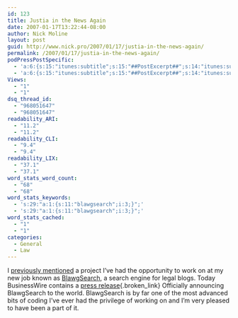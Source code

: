 ```yaml
---
id: 123
title: Justia in the News Again
date: 2007-01-17T13:22:44-08:00
author: Nick Moline
layout: post
guid: http://www.nick.pro/2007/01/17/justia-in-the-news-again/
permalink: /2007/01/17/justia-in-the-news-again/
podPressPostSpecific:
  - 'a:6:{s:15:"itunes:subtitle";s:15:"##PostExcerpt##";s:14:"itunes:summary";s:15:"##PostExcerpt##";s:15:"itunes:keywords";s:17:"##WordPressCats##";s:13:"itunes:author";s:10:"##Global##";s:15:"itunes:explicit";s:7:"Default";s:12:"itunes:block";s:7:"Default";}'
  - 'a:6:{s:15:"itunes:subtitle";s:15:"##PostExcerpt##";s:14:"itunes:summary";s:15:"##PostExcerpt##";s:15:"itunes:keywords";s:17:"##WordPressCats##";s:13:"itunes:author";s:10:"##Global##";s:15:"itunes:explicit";s:7:"Default";s:12:"itunes:block";s:7:"Default";}'
Views:
  - "1"
  - "1"
dsq_thread_id:
  - "968051647"
  - "968051647"
readability_ARI:
  - "11.2"
  - "11.2"
readability_CLI:
  - "9.4"
  - "9.4"
readability_LIX:
  - "37.1"
  - "37.1"
word_stats_word_count:
  - "68"
  - "68"
word_stats_keywords:
  - 's:29:"a:1:{s:11:"blawgsearch";i:3;}";'
  - 's:29:"a:1:{s:11:"blawgsearch";i:3;}";'
word_stats_cached:
  - "1"
  - "1"
categories:
  - General
  - Law
---
```

I [previously mentioned](https://www.nick.pro/2006/12/19/california-here-i-come/ "Life Changes") a project I&#8217;ve had the opportunity to work on at my new job known as [BlawgSearch](http://www.blawgsearch.com/ "Justia's BlawgSearch.com"), a search engine for legal blogs. Today BusinessWire contains a [press release](http://home.businesswire.com/portal/site/google/index.jsp?ndmViewId=news_view&newsId=20070117005639&newsLang=en){.broken_link} Officially announcing BlawgSearch to the world. BlawgSearch is by far one of the most advanced bits of coding I&#8217;ve ever had the privilege of working on and I&#8217;m very pleased to have been a part of it.